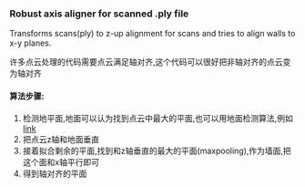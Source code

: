 ### Robust axis aligner for scanned .ply file
Transforms scans(ply) to z-up alignment for scans and tries to align walls to x-y planes.  

许多点云处理的代码需要点云满足轴对齐,这个代码可以很好把非轴对齐的点云变为轴对齐
#### 算法步骤:
1. 检测地平面,地面可以认为找到点云中最大的平面,也可以用地面检测算法,例如[link](https://github.com/AlaricYZB/patchwork-Ground_pointcloud_seg)
2. 把点云z轴和地面垂直
3. 接着拟合剩余的平面,找到和z轴垂直的最大的平面(maxpooling),作为墙面,把这个面和x轴平行即可
4. 得到轴对齐的平面
